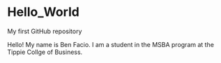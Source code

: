 # Hello_World
My first GitHub repository

Hello! 
My name is Ben Facio. 
I am a student in the MSBA program at the Tippie Collge of Business.
